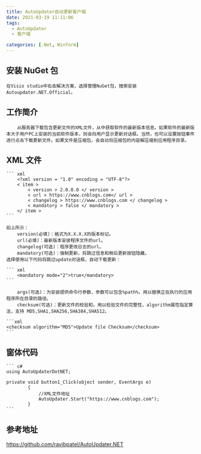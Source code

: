 ```yaml
---
title: AutoUpdater自动更新客户端
date: 2021-03-19 11:11:06
tags:
  - AutoUpdater
  - 客户端

categories: [.Net, Winform]
---
```


## 安装 NuGet 包

    在Visio studio中右击解决方案，选择管理NuGet包，搜索安装Autoupdater.NET.Official。

## 工作简介

        从服务器下载包含更新文件的XML文件，从中获取软件的最新版本信息。如果软件的最新版本大于用户PC上安装的当前软件版本，则会向用户显示更新对话框。当然，也可以设置按钮事件进行点击下载更新文件。如果文件是压缩包，会自动将压缩包的内容解压缩到应用程序目录。

## XML 文件

    ``` xml
        <?xml version = "1.0" encoding = "UTF-8"?>
        < item >
            < version > 2.0.0.0 </ version >
            < url > https://www.cnblogs.com</ url >
            < changelog > https://www.cnblogs.com </ changelog >
            < mandatory > false </ mandatory >
        </ item >
    ```

    如上所示：
        version(必填)：格式为X.X.X.X的版本标记。
        url(必填)：最新版本安装程序文件的url。
        changelog(可选)：程序更改日志的url。
        mandatory(可选)：强制更新，将跳过信息和稍后更新按钮隐藏。
    选择使用以下代码将跳过update对话框，自动下载更新：

    ``` xml
        <mandatory mode="2">true</mandatory>
    ```

        args(可选)：为安装提供命令行参数，参数可以包含%path%，用以替换正在执行的应用程序所在目录的路径。
        checksum(可选)：更新文件的校验和，用以检验文件的完整性，algorithm属性指定算法，支持 MD5,SHA1,SHA256,SHA384,SHA512。

    ```xml
    <checksum algorithm="MD5">Update file Checksum</checksum>
    ```

## 窗体代码

    ``` c#
    using AutoUpdaterDotNET;

    private void button1_Click(object sender, EventArgs e)
            {
                //XML文件地址
                AutoUpdater.Start("https://www.cnblogs.com");
            }
    ```

## 参考地址

<https://github.com/ravibpatel/AutoUpdater.NET>
